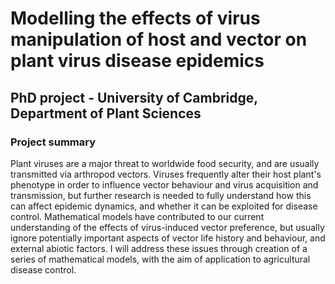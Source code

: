 # Modelling the effects of virus manipulation of host and vector on plant virus disease epidemics
## PhD project - University of Cambridge, Department of Plant Sciences

### Project summary

Plant viruses are a major threat to worldwide food security, and are usually transmitted via arthropod vectors. Viruses frequently alter their host plant's phenotype in order to influence vector behaviour and virus acquisition and transmission, but further research is needed to fully understand how this can affect epidemic dynamics, and whether it can be exploited for disease control. Mathematical models have contributed to our current understanding of the effects of virus-induced vector preference, but usually ignore potentially important aspects of vector life history and behaviour, and external abiotic factors. I will address these issues through creation of a series of mathematical models, with the aim of application to agricultural disease control.
